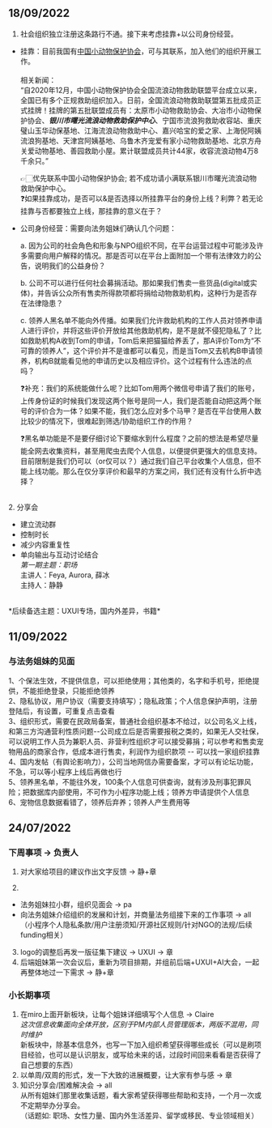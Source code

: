 
## 18/09/2022  
1. 社会组织独立注册这条路行不通。接下来考虑挂靠+以公司身份经营。  
- 挂靠：目前我国有[中国小动物保护协会](http://www.csapa.org/index.jhtml)，可与其联系，加入他们的组织开展工作。  
<br>相关新闻：<br>“自2020年12月，中国小动物保护协会全国流浪动物救助联盟平台成立以来，全国已有多个正规救助组织加入。日前，全国流浪动物救助联盟第五批成员正式挂牌！挂牌的第五批联盟成员有：太原市小动物救助协会、大冶市小动物保护协会、*<b>银川市曙光流浪动物救助保护中心</b>*、宁国市流浪狗救助收容站、重庆璧山玉华动保基地、江海流浪动物救助中心、嘉兴哈宝的爱之家、上海倪阿姨流浪狗基地、天津宫阿姨基地、乌鲁木齐宠爱有家小动物救助基地、北京方舟关爱动物基地、善园救助小屋。累计联盟成员共计44家，收容流浪动物4万8千余只。”
  
  👉🏻优先联系中国小动物保护协会; 若不成功请小满联系银川市曙光流浪动物救助保护中心。  
  ❓如果挂靠成功，是否可以&是否选择以所挂靠平台的身份上线？利弊？若无论挂靠与否都要独立上线，那挂靠的意义在于？

- 公司身份经营：需要向法务姐妹们确认几个问题：  

  a. 因为公司的社会角色和形象与NPO组织不同，在平台运营过程中可能涉及许多需要向用户解释的情况。那是否可以在平台上面附加一个带有法律效力的公告，说明我们的公益身份？ 
  
  b. 公司不可以进行任何社会募捐活动。那如果我们售卖一些货品(digital或实体)，并告诉公众所有售卖所得款项都将捐给动物救助机构，这种行为是否存在法律隐患？  
  
  c. 领养人黑名单不能向外传播。如果我们允许救助机构的工作人员对领养申请人进行评价，并将这些评价开放给其他救助机构，是不是就不侵犯隐私了？比如救助机构A收到Tom的申请，Tom后来把猫猫给养丢了，那A评价Tom为“不可靠的领养人”，这个评价并不是谁都可以看见，而是当Tom又去机构B申请领养，机构B就能看见他的申请历史以及相应评价。这个过程有什么违法的点吗？  
  
  ❓补充：我们的系统能做什么呢？比如Tom用两个微信号申请了我们的账号，上传身份证的时候我们发现这两个账号是同一人，我们是否能自动把这两个账号的评价合为一体？如果不能，我们怎么应对多个马甲？是否在平台使用人数比较少的情况下，很难起到筛选/协助组织工作的作用？  
  
  ❓黑名单功能是不是要仔细讨论下要缩水到什么程度？之前的想法是希望尽量能全网去收集资料，甚至用爬虫去爬个人信息，以便提供更强大的信息支持。目前限制是我们仍可以（or仅可以？）通过我们自己平台收集个人信息，但不能上线功能。那么在仅分享评价和最早的方案之间，我们还有没有什么折中选择？

<br>
2. 分享会  

- 建立流动群
- 控制时长
- 减少内容重复性
- 单向输出与互动讨论结合<br>
*第一期主题：职场*  
主讲人：Feya, Aurora, 薛冰  
主持人：静静  
<br>
*后续备选主题：UXUI专场，国内外差异，书籍*
  


## 11/09/2022
### 与法务姐妹的见面
1、个保法生效，不提供信息，可以拒绝使用；其他类的，名字和手机号，拒绝提供，不能拒绝登录，只能拒绝领养  
2、隐私协议，用户协议（需要支持填写）；隐私政策；个人信息保护声明，注册登陆后，有设置，可重复点击查看  
3、组织形式，需要在民政局备案，普通社会组织基本不给过，以公司名义上线，和第三方沟通营利性质问题--公司成立后是否需要报税之类的，如果无人交社保，可以说明工作人员为兼职人员、非营利性组织才可以接受募捐；可以参考和售卖宠物用品的商家合作，低成本进行售卖，利润作为组织款项 -- 可以找一家组织挂靠  
4、国内发帖（有舆论影响力），公司当地网信办需要备案，才可以有论坛功能，不急，可以等小程序上线后再做也行  
5、领养黑名单，不能往外发，100条个人信息可供查询，就有涉及刑事犯罪风险；把数据库内部使用，不可作为小程序功能上线；领养方申请提供个人信息  
6、宠物信息数据看错了，领养后弃养；领养人产生费用等


## 24/07/2022
### 下周事项 -> 负责人
1. 对大家给项目的建议作出文字反馈 -> 静+章

2.
  - 法务姐妹拉小群，组织见面会 -> pa  
  - 向法务姐妹介绍组织的发展和计划，并商量法务组接下来的工作事项  -> all  
（小程序个人隐私条款/用户注册须知/开源社区规则/针对NGO的法规/后续funding相关）

3. logo的调整后再发一版征集下建议 -> UXUI -> 章  
4. 后端姐妹第一次会议后，重新为项目排期，并组前后端+UXUI+AI大会，一起再整体地过一下需求 -> 静+章  

### 小长期事项 
1. 在miro上面开新板块，让每个姐妹详细填写个人信息 -> Claire  
*这次信息收集面向全体开放，区别于PM内部人员管理版本，两版不混用，同时维护*  
新板块中，除基本信息外，也写一下加入组织希望获得哪些成长（可以是刷项目经验，也可以是认识朋友，或写给未来的话，过段时间回来看看是否获得了自己想要的东西）
2. 以单周/双周的形式，发一下大致的进展概要，让大家有参与感 -> 章
3. 知识分享会/困难解决会 -> all  
从所有姐妹们那里收集话题，看大家希望获得哪些帮助和支持，一个月一次或不定期举办分享会。  
（话题如: 职场、女性力量、国内外生活差异、留学或移民、专业领域相关）
